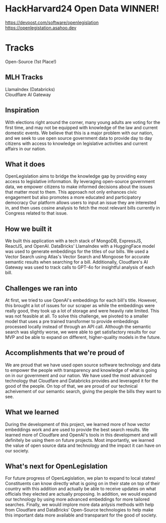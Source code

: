 # HackHarvard24 Open Data WINNER!

https://devpost.com/software/openlegislation \
https://openlegistation.asahoo.dev

# Tracks
Open-Source (1st Place!) 

## MLH Tracks
LlamaIndex (Databricks) \
Cloudflare AI Gateway 

## Inspiration

With elections right around the corner, many young adults are voting for the first time, and may not be equipped with knowledge of the law and current domestic events. We believe that this is a major problem with our nation, and we seek to use open source government data to provide day to day citizens with access to knowledge on legislative activities and current affairs in our nation.

## What it does

OpenLegislation aims to bridge the knowledge gap by providing easy access to legislative information. By leveraging open-source government data, we empower citizens to make informed decisions about the issues that matter most to them. This approach not only enhances civic engagement but also promotes a more educated and participatory democracy Our platform allows users to input an issue they are interested in, and then uses cosine analysis to fetch the most relevant bills currently in Congress related to that issue.

## How we built it

We built this application with a tech stack of MongoDB, ExpressJS, ReactJS, and OpenAI. DataBricks' LlamaIndex with a HuggingFace model was used to generate embeddings for the titles of our bills. We used a Vector Search using Atlas's Vector Search and Mongoose for accurate semantic results when searching for a bill. Additionally, Cloudfare's AI Gateway was used to track calls to GPT-4o for insightful analysis of each bill.

## Challenges we ran into

At first, we tried to use OpenAI's embeddings for each bill's title. However, this brought a lot of issues for our scraper as while the embeddings were really good, they took up a lot of storage and were heavily rate limited. This was not feasible at all. To solve this challenge, we pivoted to a smaller model that uses a pre trained transformer to provide embeddings processed locally instead of through an API call. Although the semantic search was slightly worse, we were able to get satisfactory results for our MVP and be able to expand on different, higher-quality models in the future.

## Accomplishments that we're proud of

We are proud that we have used open source software technology and data to empower the people with transparency and knowledge of what is going on in our government and our nation. We have used the most advanced technology that Cloudfare and Databricks provides and leveraged it for the good of the people. On top of that, we are proud of our technical acheivement of our semantic search, giving the people the bills they want to see. 

## What we learned

During the development of this project, we learned more of how vector embeddings work and are used to provide the best search results. We learned more of Cloudfare and OpenAI's tools in this development and will definitely be using them on future projects. Most importantly, we learned the value of open source data and technology and the impact it can have on our society.

## What's next for OpenLegislation

For future progress of OpenLegislation, we plan to expand to local states! Constituents can know directly what is going on in their state on top of their country with this addition and actually be able to receive updates on what officials they elected are actually proposing. In addition, we would expand our technology by using more advanced embeddings for more tailored searches. Finally, we would implore more data anlysis methods with help from Cloudfare and DataBricks' Open-Source technologies to help make this important data more available and transparant for the good of society.
